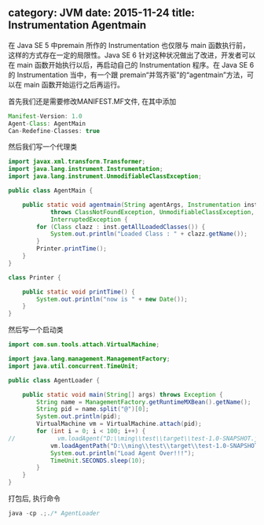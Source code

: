 category: JVM
date: 2015-11-24
title: Instrumentation Agentmain
---

在 Java SE 5 中premain 所作的 Instrumentation 也仅限与 main 函数执行前，这样的方式存在一定的局限性。Java SE 6 针对这种状况做出了改进，开发者可以在 main 函数开始执行以后，再启动自己的 Instrumentation 程序。在 Java SE 6 的 Instrumentation 当中，有一个跟 premain“并驾齐驱”的“agentmain”方法，可以在 main 函数开始运行之后再运行。

首先我们还是需要修改MANIFEST.MF文件, 在其中添加
```java
Manifest-Version: 1.0
Agent-Class: AgentMain
Can-Redefine-Classes: true

```

然后我们写一个代理类
```java
import javax.xml.transform.Transformer;
import java.lang.instrument.Instrumentation;
import java.lang.instrument.UnmodifiableClassException;

public class AgentMain {

    public static void agentmain(String agentArgs, Instrumentation inst)
            throws ClassNotFoundException, UnmodifiableClassException,
            InterruptedException {
        for (Class clazz : inst.getAllLoadedClasses()) {
            System.out.println("Loaded Class : " + clazz.getName());
        }
        Printer.printTime();
    }
}

class Printer {

    public static void printTime() {
        System.out.println("now is " + new Date());
    }
}
```
然后写一个启动类
```java
import com.sun.tools.attach.VirtualMachine;

import java.lang.management.ManagementFactory;
import java.util.concurrent.TimeUnit;

public class AgentLoader {

    public static void main(String[] args) throws Exception {
        String name = ManagementFactory.getRuntimeMXBean().getName();
        String pid = name.split("@")[0];
        System.out.println(pid);
        VirtualMachine vm = VirtualMachine.attach(pid);
        for (int i = 0; i < 100; i++) {
//            vm.loadAgent("D:\\ming\\test\\target\\test-1.0-SNAPSHOT.jar");
            vm.loadAgentPath("D:\\ming\\test\\target\\test-1.0-SNAPSHOT.jar");
            System.out.println("Load Agent Over!!!");
            TimeUnit.SECONDS.sleep(10);
        }
    }
}
```
打包后, 执行命令
```java
java -cp .;./* AgentLoader
```
